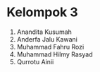 # Kelompok 3

1. Anandita Kusumah
2. Anderfa Jalu Kawani
3. Muhammad Fahru Rozi
4. Muhammad Hilmy Rasyad
5. Qurrotu Ainii
